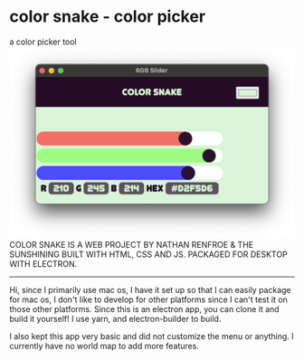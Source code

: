 # color snake - color picker
a color picker tool
 ![](DOCS/assets/APP_SCREENSHOT.png)
COLOR SNAKE IS A WEB PROJECT BY NATHAN RENFROE & THE SUNSHINING
BUILT WITH HTML, CSS AND JS.
PACKAGED FOR DESKTOP WITH ELECTRON.


---

Hi, since I primarily use mac os, I have it set up so that I can easily package for mac os, I don't like to develop for other platforms since I can't test it on those other platforms.
Since this is an electron app, you can clone it and build it yourself!
I use yarn, and electron-builder to build.


I also kept this app very basic and did not customize the menu or anything.
 I currently have no world map to add more features.


